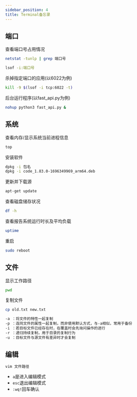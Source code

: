 ```yaml
---
sidebar_position: 4
title: Terminal备忘录
---
```


## 端口

查看端口号占用情况

``` bash
netstat -tunlp | grep 端口号

lsof -i:端口号
```

杀掉指定端口的应用(以6022为例)

``` bash
kill -9 $(lsof -i tcp:6022 -t)
```

后台运行程序(以fast_api.py为例)
``` bash
nohup python3 fast_api.py &
```

## 系统

查看内存/显示系统当前进程信息

``` bash
top
```

安装软件

``` bash
dpkg -i 包名
dpkg -i code_1.83.0-1696349969_arm64.deb
```

更新并下载源

``` bash
apt-get update
```

查看磁盘储存状况

``` bash
df -h
```

查看报告系统运行时长及平均负载

``` bash
uptime
```

重启

``` bash
sudo reboot
```

## 文件

显示工作路径

``` bash
pwd
```

复制文件

``` bash
cp old.txt new.txt

-a ：将文件的特性一起复制
-p ：连同文件的属性一起复制，而非使用默认方式，与-a相似，常用于备份
-i ：若目标文件已经存在时，在覆盖时会先询问操作的进行
-r ：递归持续复制，用于目录的复制行为
-u ：目标文件与源文件有差异时才会复制
```

## 编辑

``` bash
vim 文件路径
```

- `a`是进入编辑模式
- `esc`退出编辑模式
- `:wq!`回车确认
